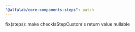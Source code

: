 ```yaml
---
"@alfalab/core-components-steps": patch
---
```


fix(steps): make checkIsStepCustom's return value nullable
